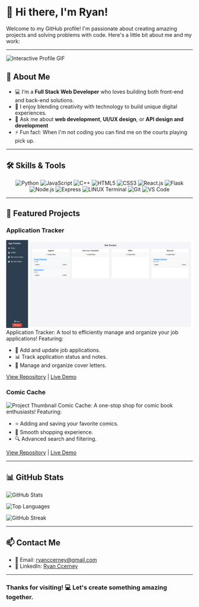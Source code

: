 # 👋 Hi there, I'm Ryan!

Welcome to my GitHub profile! I'm passionate about creating amazing projects and solving problems with code. Here's a little bit about me and my work:

---

![Interactive Profile GIF](https://media.giphy.com/media/tuCFp8rod0x3O/giphy.gif)

## 🚀 About Me
- 💻 I’m a **Full Stack Web Developer** who loves building both front-end and back-end solutions.
- 🎨 I enjoy blending creativity with technology to build unique digital experiences.
- 💬 Ask me about **web development**, **UI/UX design**, or **API design and development**
- ⚡ Fun fact: When I'm not coding you can find me on the courts playing pick up.

---

## 🛠️ Skills & Tools

<p align="center">
<img src="https://img.icons8.com/color/48/000000/python--v1.png" alt="Python" width="40"/>
<img src="https://img.icons8.com/color/48/000000/javascript--v1.png" alt="JavaScript" width="40"/>
<img src="https://img.icons8.com/color/48/000000/c-plus-plus-logo.png" alt="C++" width="40"/>
<img src="https://img.icons8.com/color/48/000000/html-5--v1.png" alt="HTML5" width="40"/>
<img src="https://img.icons8.com/color/48/000000/css3.png" alt="CSS3" width="40"/>
<img src="https://img.icons8.com/office/40/000000/react.png" alt="React.js" width="40"/>
<img src="https://img.icons8.com/color/48/000000/flask.png" alt="Flask" width="40"/>
<img src="https://img.icons8.com/fluency/48/000000/node-js.png" alt="Node.js" width="40"/>
<img src="https://img.icons8.com/ios/50/000000/express-js.png" alt="Express" width="40"/>
<img src="https://img.icons8.com/color/48/000000/linux.png" alt="LINUX Terminal" width="40"/>
<img src="https://img.icons8.com/color/48/000000/git.png" alt="Git" width="40"/>
<img src="https://img.icons8.com/color/48/000000/visual-studio-code-2019.png" alt="VS Code" width="40"/>
</p>

---

## 🌟 Featured Projects

### Application Tracker
![Project Thumbnail](https://github.com/rcerney1/application_tracker/blob/main/appTrack.png?raw=true)
Application Tracker: A tool to efficiently manage and organize your job applications! Featuring:
- 📝 Add and update job applications.
- 📊 Track application status and notes.
- 📂 Manage and organize cover letters.

[View Repository](https://github.com/rcerney1/application_tracker) | [Live Demo](https://application-tracker-pbap.onrender.com/)

### Comic Cache
![Project Thumbnail](https://github.com/rcerney1/Comic_Cache/blob/main/comic%20cache.png?raw=true)
Comic Cache: A one-stop shop for comic book enthusiasts! Featuring:
- ⭐ Adding and saving your favorite comics.
- 🛒 Smooth shopping experience.
- 🔍 Advanced search and filtering.

[View Repository](https://github.com/rcerney1/Comic_Cache) | [Live Demo](https://comic-cache.onrender.com/)

---

## 📊 GitHub Stats

![GitHub Stats](https://github-readme-stats.vercel.app/api?username=rcerney1&show_icons=true&theme=radical)

![Top Languages](https://github-readme-stats.vercel.app/api/top-langs/?username=rcerney1&layout=compact&theme=radical)

![GitHub Streak](https://github-readme-streak-stats.herokuapp.com/?user=rcerney1&theme=radical)

---

## 📫 Contact Me
- 📧 Email: [ryanccerney@gmail.com](mailto:ryanccerney@gmail.com)
- 💼 LinkedIn: [Ryan Ccerney](https://www.linkedin.com/in/ryanccerney/)

---

### Thanks for visiting! 💻 Let's create something amazing together.
